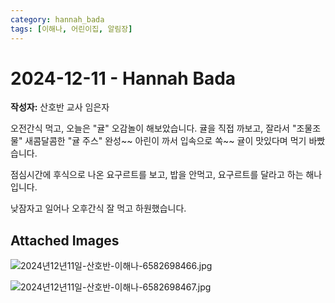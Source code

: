```yaml
---
category: hannah_bada
tags: [이해나, 어린이집, 알림장]
---
```


# 2024-12-11 - Hannah Bada

**작성자:** 산호반 교사 임은자  

오전간식  먹고,  오늘은  "귤" 오감놀이 해보았습니다. 귤을 직접 까보고,  잘라서  "조물조물"  새콤달콤한  "귤 주스" 완성~~
아린이 까서 입속으로 쏙~~ 귤이  맛있다며  먹기 바빴습니다.

점심시간에 후식으로 나온 요구르트를 보고,  밥을 안먹고, 요구르트를 달라고 하는 해나입니다.

낮잠자고 일어나 오후간식 잘 먹고 하원했습니다.

## Attached Images
![2024년12년11일-산호반-이해나-6582698466.jpg](https://feghi.github.io/assets/img/bada_photo/2024년12년11일-산호반-이해나-6582698466.jpg)

![2024년12년11일-산호반-이해나-6582698467.jpg](https://feghi.github.io/assets/img/bada_photo/2024년12년11일-산호반-이해나-6582698467.jpg)

